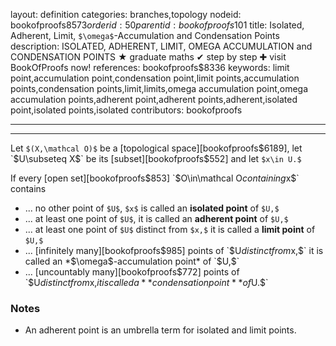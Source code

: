 layout: definition
categories: branches,topology
nodeid: bookofproofs$8573
orderid: 50
parentid: bookofproofs$101
title: Isolated, Adherent, Limit, `$\omega$`-Accumulation and Condensation Points
description: ISOLATED, ADHERENT, LIMIT, OMEGA ACCUMULATION and CONDENSATION POINTS ★ graduate maths ✔ step by step ✚ visit BookOfProofs now!
references: bookofproofs$8336
keywords: limit point,accumulation point,condensation point,limit points,accumulation points,condensation points,limit,limits,omega accumulation point,omega accumulation points,adherent point,adherent points,adherent,isolated point,isolated points,isolated
contributors: bookofproofs

---


---

Let `$(X,\mathcal O)$` be a [topological space][bookofproofs$6189], let `$U\subseteq X$` be its [subset][bookofproofs$552] and let `$x\in U.$`

If every [open set][bookofproofs$853] `$O\in\mathcal O$` containing `$x$` contains

* ... no other point of `$U$`, `$x$` is called an **isolated point** of `$U,$`
* ... at least one point of `$U$`, it is called an **adherent point** of `$U,$`
* ... at least one point of `$U$` distinct from `$x,$` it is called a **limit point** of `$U,$`
* ... [infinitely many][bookofproofs$985] points of `$U$` distinct from `$x,$`  it is called an *$\omega$-accumulation point* of `$U,$`
* ... [uncountably many][bookofproofs$772] points of `$U$` distinct from `$x,$` it is called a **condensation point** of `$U.$`

### Notes

* An adherent point is an umbrella term for isolated and limit points.
